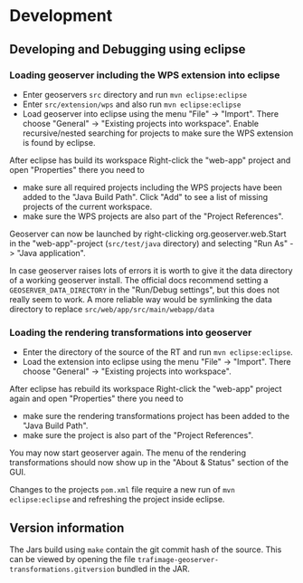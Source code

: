 # Development

## Developing and Debugging using eclipse

### Loading geoserver including the WPS extension into eclipse

* Enter geoservers `src` directory and run `mvn eclipse:eclipse`
* Enter `src/extension/wps` and also run `mvn eclipse:eclipse`
* Load geoserver into eclipse using the menu "File" -> "Import". There choose "General" -> "Existing projects into workspace". Enable recursive/nested searching for projects to make sure the WPS extension is found by eclipse.

After eclipse has build its workspace Right-click the "web-app" project and open "Properties" there you need to

* make sure all required projects including the WPS projects have been added to the "Java Build Path". Click "Add" to see a list of missing projects of the current workspace.
* make sure the WPS projects are also part of the "Project References".

Geoserver can now be launched by right-clicking org.geoserver.web.Start in the "web-app"-project (`src/test/java` directory) and selecting "Run As" -> "Java application".

In case geoserver raises lots of errors it is worth to give it the data directory of a working geoserver install. The official docs recommend setting a `GEOSERVER_DATA_DIRECTORY` in the "Run/Debug settings", but this does not really seem to work. A more reliable way would be symlinking the data directory to replace `src/web/app/src/main/webapp/data`

### Loading the rendering transformations into geoserver

* Enter the directory of the source of the RT and run `mvn eclipse:eclipse`.
* Load the extension into eclipse using the menu "File" -> "Import". There choose "General" -> "Existing projects into workspace".

After eclipse has rebuild its workspace Right-click the "web-app" project again and open "Properties" there you need to

* make sure the rendering transformations project has been added to the "Java Build Path".
* make sure the project is also part of the "Project References".

You may now start geoserver again. The menu of the rendering transformations should now show up in the "About & Status" section of the GUI.

Changes to the projects `pom.xml` file require a new run of `mvn eclipse:eclipse` and refreshing the project inside eclipse.

## Version information

The Jars build using `make` contain the git commit hash of the source. This can be viewed by opening the file `trafimage-geoserver-transformations.gitversion` bundled in the JAR.



